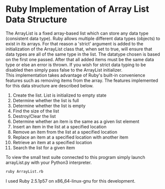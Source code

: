 # Ruby Implementation of Array List Data Structure

The ArrayList is a fixed array-based list which can store any data type
(consistent data type).  Ruby allows multiple different data types (objects)
to exist in its arrays.  For that reason a 'strict' argument is added to 
the initialization of the ArrayList class that, when set to true, will 
ensure that data types are all of the same type in the list.  The datatype 
chosen is based on the first one passed.  After that all added items must be 
the same data type or else an error is thrown.  If you wish for strict data 
typing to be disabled then simply pass false to the ArrayList initializer.  
This implementation takes advantage of Ruby's built-in convenience features 
such as removing items from the array.  The features implemented for this 
data structure are described below.
1. Create the list.  List is initialized to empty state
2. Determine whether the list is full
3. Determine whether the list is empty
4. Find the size of the list
5. Destroy/Clear the list
6. Determine whether an item is the same as a given list element
7. Insert an item in the list at a specified location
8. Remove an item from the list at a specified location
9. Replace an item at a specified location with another item
10. Retrieve an item at a specified location
11. Search the list for a given item

To view the small test suite connected to this program simply launch
arrayList.py with your Python3 interpreter.

```bash
ruby ArrayList.rb
```

I used Ruby 2.5.1p57 on x86_64-linux-gnu for this development.

